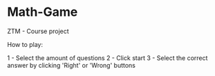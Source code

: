 # Math-Game
ZTM - Course project

How to play:

1 - Select the amount of questions
2 - Click start
3 - Select the correct answer by clicking 'Right' or 'Wrong' buttons
